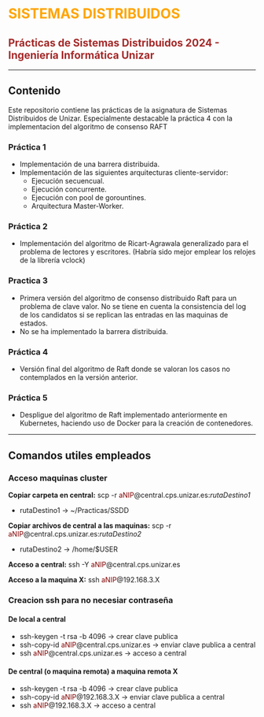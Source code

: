 # <font color="orange">SISTEMAS DISTRIBUIDOS</font>
<font color="brown">Prácticas de Sistemas Distribuidos 2024 - Ingeniería Informática Unizar</font>
---
---
## Contenido
 Este repositorio contiene las prácticas de la asignatura de Sistemas 
 Distribuidos de Unizar.
 Especialmente destacable la práctica 4 con la implementacion del
 algoritmo de consenso RAFT

### Práctica 1
- Implementación de una barrera distribuida.
- Implementación de las siguientes arquitecturas cliente-servidor:
    - Ejecución secuencual.
    - Ejecución concurrente.
    - Ejecución con pool de gorountines.
    - Arquitectura Master-Worker.

### Práctica 2
- Implementación del algoritmo de Ricart-Agrawala generalizado para el 
problema de lectores y escritores. (Habría sido mejor emplear los relojes de
la librería vclock)

### Practica 3
- Primera versión del algoritmo de consenso distribuido Raft para un problema
de clave valor. No se tiene en cuenta la consistencia del log de los candidatos
si se replican las entradas en las maquinas de estados.
- No se ha implementado la barrera distribuida.

### Práctica 4
- Versión final del algoritmo de Raft donde se valoran los casos no contemplados
en la versión anterior.

### Práctica 5
- Despligue del algoritmo de Raft implementado anteriormente en Kubernetes,
haciendo uso de Docker para la creación de contenedores.

----
## Comandos utiles empleados
### Acceso maquinas cluster

**Copiar carpeta en central:**
scp -r <nombreCarpeta> <font color="maroon">aNIP</font>@central.cps.unizar.es:*rutaDestino1*
- rutaDestino1 -> ~/Practicas/SSDD

**Copiar archivos de central a las maquinas:**
scp -r <nombreCarpeta> <font color="maroon">aNIP</font>@central.cps.unizar.es:*rutaDestino2*
- rutaDestino2 -> /home/$USER


**Acceso a central:**
ssh -Y <font color="maroon">aNIP</font>@central.cps.unizar.es

**Acceso a la maquina X:**
ssh <font color="maroon">aNIP</font>@192.168.3.X


### Creacion ssh para no necesiar contraseña
#### De local a central
- ssh-keygen -t rsa -b 4096 -> crear clave publica
- ssh-copy-id <font color="maroon">aNIP</font>@central.cps.unizar.es -> enviar clave publica a central
- ssh <font color="maroon">aNIP</font>@central.cps.unizar.es -> acceso a central

#### De central (o maquina remota) a maquina remota X
- ssh-keygen -t rsa -b 4096 -> crear clave publica
- ssh-copy-id <font color="maroon">aNIP</font>@192.168.3.X -> enviar clave publica a central
- ssh <font color="maroon">aNIP</font>@192.168.3.X -> acceso a central
